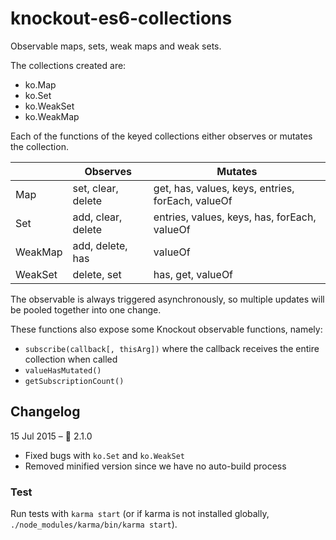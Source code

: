 # knockout-es6-collections

Observable maps, sets, weak maps and weak sets.

The collections created are:

- ko.Map
- ko.Set
- ko.WeakSet
- ko.WeakMap

Each of the functions of the keyed collections either observes or mutates
the collection.

&nbsp; | Observes  | Mutates
 --- | --- | ---
 Map | set, clear, delete | get, has, values, keys, entries, forEach, valueOf
 Set | add, clear, delete | entries, values, keys, has, forEach, valueOf
 WeakMap | add, delete, has | valueOf
 WeakSet | delete, set | has, get, valueOf

The observable is always triggered asynchronously, so multiple updates will
be pooled together into one change.

These functions also expose some Knockout observable functions, namely:

- `subscribe(callback[, thisArg])` where the callback receives the entire collection when called
- `valueHasMutated()`
- `getSubscriptionCount()`


## Changelog

15 Jul 2015 – 🐸  2.1.0
 - Fixed bugs with `ko.Set` and `ko.WeakSet`
 - Removed minified version since we have no auto-build process

### Test

Run tests with `karma start` (or if karma is not installed globally,
  `./node_modules/karma/bin/karma start`).
